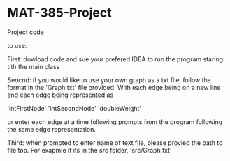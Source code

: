 # MAT-385-Project
Project code

to use:

First: dowload code and sue your prefered IDEA to run the program staring tith the main class

Seocnd: if you would like to use your own graph as a txt file, follow the format in the 'Graph.txt'
file provided. With each edge being on a new line and each edge being represented as

'intFirstNode' 'intSecondNode' 'doubleWeight'

or enter each edge at a time following prompts from the program following the same edge representation.

Third: when prompted to enter name of text file, please provied the path to file too. For exapmle if its in the src folder, 'src/Graph.txt'
